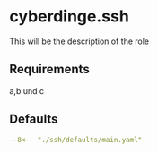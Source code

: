 # cyberdinge.ssh

This will be the description of the role

## Requirements

a,b und c

## Defaults

``` YAML title="defaults/main.yaml"
--8<-- "./ssh/defaults/main.yaml"
```